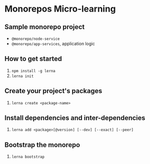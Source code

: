 # Monorepos Micro-learning

## Sample monorepo project

* `@monorepo/node-service`
* `@monorepo/app-services`, application logic

## How to get started

1. `npm install -g lerna`
2. `lerna init`

## Create your project's packages

1. `lerna create <package-name>`

## Install dependencies and inter-dependencies

1. `lerna add <package>[@version] [--dev] [--exact] [--peer]`

## Bootstrap the monorepo

1. `lerna bootstrap`
